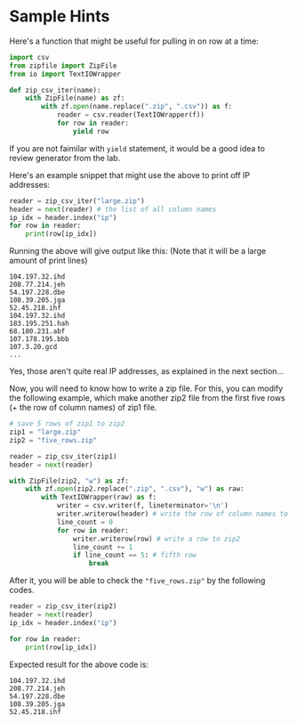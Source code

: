 # Sample Hints

Here's a function that might be useful for pulling in on row at a time:

```python
import csv
from zipfile import ZipFile
from io import TextIOWrapper

def zip_csv_iter(name):
    with ZipFile(name) as zf:
        with zf.open(name.replace(".zip", ".csv")) as f:
            reader = csv.reader(TextIOWrapper(f))
            for row in reader:
                yield row
```

If you are not faimilar with `yield` statement, it would be a good
idea to review generator from the lab.

Here's an example snippet that might use the above to print off IP addresses:

```python
reader = zip_csv_iter("large.zip")
header = next(reader) # the list of all column names
ip_idx = header.index("ip")
for row in reader:
    print(row[ip_idx])
```

Running the above will give output like this: (Note that it will be a large amount of print lines)

```
104.197.32.ihd
208.77.214.jeh
54.197.228.dbe
108.39.205.jga
52.45.218.ihf
104.197.32.ihd
183.195.251.hah
68.180.231.abf
107.178.195.bbb
107.3.20.gcd
...
```

Yes, those aren't quite real IP addresses, as explained in the next section...

Now, you will need to know how to write a zip file. For this, you can modify the following example, which make another zip2 file from the first five rows (+ the row of column names) of zip1 file.

```python
# save 5 rows of zip1 to zip2 
zip1 = "large.zip"
zip2 = "five_rows.zip"

reader = zip_csv_iter(zip1)
header = next(reader)

with ZipFile(zip2, "w") as zf:
    with zf.open(zip2.replace(".zip", ".csv"), "w") as raw:
        with TextIOWrapper(raw) as f:
            writer = csv.writer(f, lineterminator='\n')
            writer.writerow(header) # write the row of column names to zip2
            line_count = 0
            for row in reader:
                writer.writerow(row) # write a row to zip2
                line_count += 1
                if line_count == 5: # fifth row
                    break
```

After it, you will be able to check the `"five_rows.zip"` by the following codes.

```python
reader = zip_csv_iter(zip2)
header = next(reader)
ip_idx = header.index("ip")

for row in reader:
    print(row[ip_idx])
```

Expected result for the above code is:

```
104.197.32.ihd
208.77.214.jeh
54.197.228.dbe
108.39.205.jga
52.45.218.ihf
```
